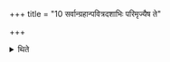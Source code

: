 +++
title = "10 सर्वान्ग्रहान्पवित्रदशाभिः परिमृज्यैष ते"

+++

<details><summary>थिते</summary>

10. In the case of all the cups, having wiped them round (after they have been filled in) by means of the fringes of the strainer he deposits them on their respective places (on the mound) each with eṣa te yoniḥ... (modified) accoding to the deity.  
</details>

